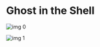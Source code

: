 # Ghost in the Shell

![img 0](https://i.imgur.com/Jk3NJtg.jpg)

![img 1](https://i.imgur.com/jDBGXRA.png)

